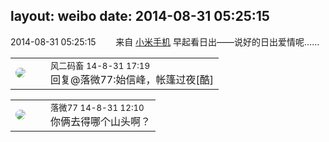 layout: weibo
date: 2014-08-31 05:25:15
---
<meta name="referrer" content="no-referrer" />

2014-08-31 05:25:15  &nbsp;&nbsp;&nbsp;&nbsp;&nbsp;&nbsp; 来自 <a href="http://app.weibo.com/t/feed/22zMnn" rel="nofollow">小米手机</a>
早起看日出——说好的日出爱情呢…… ​​​

<table style="width: 100%;">
  <tr>
    <td style="width: 40px;"><img style="border-radius:50%" src="https://tva3.sinaimg.cn/crop.0.0.639.639.50/6d2a6003jw8f3idy69w2gj20hs0hrt9g.jpg?KID=imgbed,tva&Expires=1624463450&ssig=v2VMuksKP%2B"></td>
    <td colspan="2"><small>风二码畜 14-8-31 17:19</small><br/>回复@落微77:始信峰，帐篷过夜[酷]</td>
  </tr>
</table>

<table style="width: 100%;">
  <tr>
    <td style="width: 40px;"><img style="border-radius:50%" src="https://tvax4.sinaimg.cn/crop.0.0.750.750.50/633ca6dely8feogmo0w8ej20ku0kuwgt.jpg?KID=imgbed,tva&Expires=1624463450&ssig=JTOqkYFUD6"></td>
    <td colspan="2"><small>落微77 14-8-31 12:10</small><br/>你俩去得哪个山头啊？</td>
  </tr>
</table>
